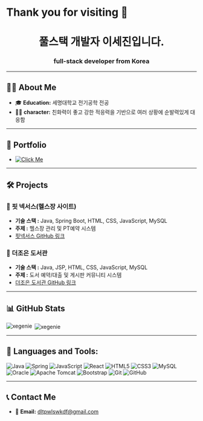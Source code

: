 # Thank you for visiting 👋
<h1 align="center"> 풀스택 개발자 이세진입니다. </h1>
<h3 align="center">full-stack developer from Korea</h3>

---

## 👨‍💻 **About Me**  
- 🎓 **Education:** 세명대학교 전기공학 전공
- 🙋‍♂️ **character:** 친화력이 좋고 강한 적응력을 기반으로 여러 상황에 순발력있게 대응함

---

## 📂 **Portfolio**  
- [![Click Me](https://img.shields.io/badge/ClickMe-1EBC8F?style=for-the-badge&logo=velog&logoColor=white)](https://purring-wolfberry-a44.notion.site/1692b8cb76648029843ad6392dc3ba9e)  

---

## 🛠️ **Projects**  

### 📌 **핏 넥서스(헬스장 사이트)**  
- **기술 스택 :** Java, Spring Boot, HTML, CSS, JavaScript, MySQL  
- **주제 :** 헬스장 관리 및 PT예약 시스템  
- [핏넥서스 GitHub 링크](https://github.com/xegenie/gym_project)


### 📌 **더조은 도서관**  
- **기술 스택 :** Java, JSP, HTML, CSS, JavaScript, MySQL
- **주제 :** 도서 예약/대출 및 게시판 커뮤니티 시스템  
- [더조은 도서관 GitHub 링크](https://github.com/xegenie/library_project)


---
## 📊 **GitHub Stats**  

<p><img align="left" src="https://github-readme-stats.vercel.app/api/top-langs?username=xegenie&show_icons=true&locale=en&layout=compact" alt="xegenie" /></p>
<p>&nbsp;<img align="center" src="https://github-readme-stats.vercel.app/api?username=xegenie&show_icons=true&locale=en" alt="xegenie" /></p>

---


## 🚀 **Languages and Tools:**  
![Java](https://img.shields.io/badge/java-007396?style=flat-square&logo=java&logoColor=white)
![Spring](https://img.shields.io/badge/Spring-6DB33F?style=flat-square&logo=Spring&logoColor=white)
![JavaScript](https://img.shields.io/badge/JavaScript-F7DF1E?style=flat-square&logo=javascript&logoColor=black)
![React](https://img.shields.io/badge/React-61DAFB?style=flat-square&logo=React&logoColor=black)
![HTML5](https://img.shields.io/badge/HTML5-E34F26?style=flat-square&logo=html5&logoColor=white)
![CSS3](https://github.com/user-attachments/assets/8d395f46-1203-402d-94c8-eaca788e069f)
![MySQL](https://img.shields.io/badge/MySQL-4479A1?style=flat-square&logo=MySQL&logoColor=white)
![Oracle](https://img.shields.io/badge/ORACLE-F80000?style=flat-square&logo=oracle&logoColor=white)
![Apache Tomcat](https://github.com/user-attachments/assets/22519a06-5a00-472b-8938-b4c46fae0c34)
![Bootstrap](https://github.com/user-attachments/assets/6801ee5c-a658-4de3-8355-ab1a615730ce)
![Git](https://img.shields.io/badge/Git-F05032?style=flat-square&logo=git&logoColor=white)
![GitHub](https://img.shields.io/badge/GitHub-181717?style=flat-square&logo=GitHub&logoColor=white)

---




## 📞 **Contact Me**  

- 📧 **Email:** [dltpwlswkdf@gmail.com](mailto:dltpwlswkdf@gmail.com)  



